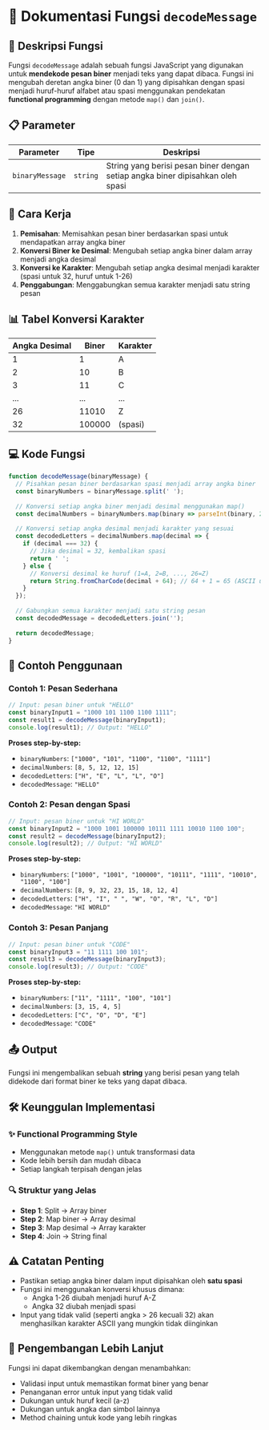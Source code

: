 # 📝 Dokumentasi Fungsi `decodeMessage`

## 🎯 Deskripsi Fungsi

Fungsi `decodeMessage` adalah sebuah fungsi JavaScript yang digunakan untuk **mendekode pesan biner** menjadi teks yang dapat dibaca. Fungsi ini mengubah deretan angka biner (0 dan 1) yang dipisahkan dengan spasi menjadi huruf-huruf alfabet atau spasi menggunakan pendekatan **functional programming** dengan metode `map()` dan `join()`.

## 📋 Parameter

| Parameter | Tipe | Deskripsi |
|-----------|------|-----------|
| `binaryMessage` | `string` | String yang berisi pesan biner dengan setiap angka biner dipisahkan oleh spasi |

## 🔄 Cara Kerja

1. **Pemisahan**: Memisahkan pesan biner berdasarkan spasi untuk mendapatkan array angka biner
2. **Konversi Biner ke Desimal**: Mengubah setiap angka biner dalam array menjadi angka desimal
3. **Konversi ke Karakter**: Mengubah setiap angka desimal menjadi karakter (spasi untuk 32, huruf untuk 1-26)
4. **Penggabungan**: Menggabungkan semua karakter menjadi satu string pesan

## 📊 Tabel Konversi Karakter

| Angka Desimal | Biner | Karakter |
|---------------|-------|----------|
| 1 | 1 | A |
| 2 | 10 | B |
| 3 | 11 | C |
| ... | ... | ... |
| 26 | 11010 | Z |
| 32 | 100000 | (spasi) |

## 💻 Kode Fungsi

```javascript
function decodeMessage(binaryMessage) {
  // Pisahkan pesan biner berdasarkan spasi menjadi array angka biner
  const binaryNumbers = binaryMessage.split(' ');
  
  // Konversi setiap angka biner menjadi desimal menggunakan map()
  const decimalNumbers = binaryNumbers.map(binary => parseInt(binary, 2));
  
  // Konversi setiap angka desimal menjadi karakter yang sesuai
  const decodedLetters = decimalNumbers.map(decimal => {
    if (decimal === 32) {
      // Jika desimal = 32, kembalikan spasi
      return ' ';
    } else {
      // Konversi desimal ke huruf (1=A, 2=B, ..., 26=Z)
      return String.fromCharCode(decimal + 64); // 64 + 1 = 65 (ASCII untuk 'A')
    }
  });
  
  // Gabungkan semua karakter menjadi satu string pesan
  const decodedMessage = decodedLetters.join('');
  
  return decodedMessage;
}
```

## 🚀 Contoh Penggunaan

### Contoh 1: Pesan Sederhana

```javascript
// Input: pesan biner untuk "HELLO"
const binaryInput1 = "1000 101 1100 1100 1111";
const result1 = decodeMessage(binaryInput1);
console.log(result1); // Output: "HELLO"
```

**Proses step-by-step:**
- `binaryNumbers`: `["1000", "101", "1100", "1100", "1111"]`
- `decimalNumbers`: `[8, 5, 12, 12, 15]`
- `decodedLetters`: `["H", "E", "L", "L", "O"]`
- `decodedMessage`: `"HELLO"`

### Contoh 2: Pesan dengan Spasi

```javascript
// Input: pesan biner untuk "HI WORLD"
const binaryInput2 = "1000 1001 100000 10111 1111 10010 1100 100";
const result2 = decodeMessage(binaryInput2);
console.log(result2); // Output: "HI WORLD"
```

**Proses step-by-step:**
- `binaryNumbers`: `["1000", "1001", "100000", "10111", "1111", "10010", "1100", "100"]`
- `decimalNumbers`: `[8, 9, 32, 23, 15, 18, 12, 4]`
- `decodedLetters`: `["H", "I", " ", "W", "O", "R", "L", "D"]`
- `decodedMessage`: `"HI WORLD"`

### Contoh 3: Pesan Panjang

```javascript
// Input: pesan biner untuk "CODE"
const binaryInput3 = "11 1111 100 101";
const result3 = decodeMessage(binaryInput3);
console.log(result3); // Output: "CODE"
```

**Proses step-by-step:**
- `binaryNumbers`: `["11", "1111", "100", "101"]`
- `decimalNumbers`: `[3, 15, 4, 5]`
- `decodedLetters`: `["C", "O", "D", "E"]`
- `decodedMessage`: `"CODE"`

## 📤 Output

Fungsi ini mengembalikan sebuah **string** yang berisi pesan yang telah didekode dari format biner ke teks yang dapat dibaca.

## 🛠️ Keunggulan Implementasi

### ✨ Functional Programming Style
- Menggunakan metode `map()` untuk transformasi data
- Kode lebih bersih dan mudah dibaca
- Setiap langkah terpisah dengan jelas

### 🔍 Struktur yang Jelas
- **Step 1**: Split → Array biner
- **Step 2**: Map biner → Array desimal  
- **Step 3**: Map desimal → Array karakter
- **Step 4**: Join → String final

## ⚠️ Catatan Penting

- Pastikan setiap angka biner dalam input dipisahkan oleh **satu spasi**
- Fungsi ini menggunakan konversi khusus dimana:
  - Angka 1-26 diubah menjadi huruf A-Z
  - Angka 32 diubah menjadi spasi
- Input yang tidak valid (seperti angka > 26 kecuali 32) akan menghasilkan karakter ASCII yang mungkin tidak diinginkan

## 🔧 Pengembangan Lebih Lanjut

Fungsi ini dapat dikembangkan dengan menambahkan:
- Validasi input untuk memastikan format biner yang benar
- Penanganan error untuk input yang tidak valid
- Dukungan untuk huruf kecil (a-z)
- Dukungan untuk angka dan simbol lainnya
- Method chaining untuk kode yang lebih ringkas
